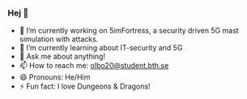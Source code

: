### Hej 👋

- 🔭 I’m currently working on 5imFortress, a security driven 5G mast simulation with attacks.
- 🌱 I’m currently learning about IT-security and 5G
- 💬 Ask me about anything!
- 📫 How to reach me: olbo20@student.bth.se
- 😄 Pronouns: He/Him
- ⚡ Fun fact: I love Dungeons & Dragons!

